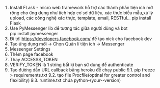 1. Install FLask - micro web framework hỗ trợ các thành phần tiện ích mở rộng cho ứng dụng như tích hợp cơ sở dữ liệu, xác thực biểu mẫu,xử lý upload, các công nghệ xác thực, template, email, RESTful...
pip install Flask
2. Use PyMessenger lib để tương tác giữa người dùng và bot  
pip install pymessenger
3. Đi tới https://developers.facebook.com/ để tạo nick cho facebook dev 
4. Tạo ứng dụng mới -> Chọn Quản lí tiện ích -> Messenger
5. Messenger Settings
6. Thêm page facebook 
7. Thay ACCESSS_TOKEN 
8. VERIFY_TOKEN là 1 string bất kì bạn sử dụng để authenticate
9. Tạo đường dẫn URL callback bằng heroku để chạy public 
    9.1. pip freeze > requirements.txt
    9.2. tạo file Procfile(optinal for greater control and flexibility)
    9.3. runtime.txt chứa python-(your--version)

